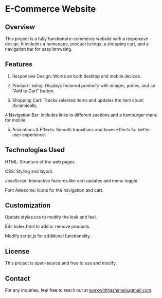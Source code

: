 # E-Commerce Website

## Overview

This project is a fully functional e-commerce website with a responsive design. It includes a homepage, product listings, a shopping cart, and a navigation bar for easy browsing.

## Features

1. Responsive Design: Works on both desktop and mobile devices.

2. Product Listing: Displays featured products with images, prices, and an "Add to Cart" button.

3. Shopping Cart: Tracks selected items and updates the item count dynamically.

4.Navigation Bar: Includes links to different sections and a hamburger menu for mobile.

5. Animations & Effects: Smooth transitions and hover effects for better user experience.

## Technologies Used

HTML: Structure of the web pages.

CSS: Styling and layout.

JavaScript: Interactive features like cart updates and menu toggle.

Font Awesome: Icons for the navigation and cart.

## Customization

Update styles.css to modify the look and feel.

Edit index.html to add or remove products.

Modify script.js for additional functionality.

## License

This project is open-source and free to use and modify.

## Contact

For any inquiries, feel free to reach out at workwithhashimali@gmail.com.
